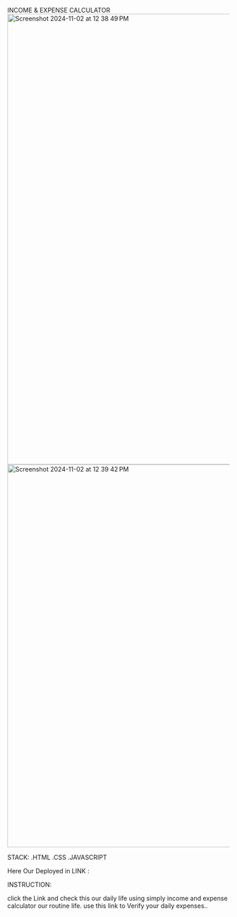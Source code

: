 INCOME & EXPENSE CALCULATOR
<img width="1023" alt="Screenshot 2024-11-02 at 12 38 49 PM" src="https://github.com/user-attachments/assets/45f12aad-5795-49b9-bfd2-36063369eeef">
<img width="869" alt="Screenshot 2024-11-02 at 12 39 42 PM" src="https://github.com/user-attachments/assets/2801226d-155f-4cdf-9785-e0c8e5064fe2">


STACK:
      .HTML
      .CSS
      .JAVASCRIPT

Here Our Deployed in LINK :


INSTRUCTION:

click the Link and check this our daily life using simply income and expense calculator our routine life.
use this link to Verify your daily expenses..




